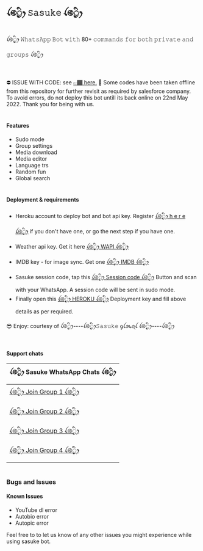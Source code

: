 ## ꪶ࿋྄ིᤢꫂ 𝚂𝚊𝚜𝚞𝚔𝚎 ꪶ࿋྄ིᤢꫂ
ꪶ࿋྄ིᤢꫂ 𝚆𝚑𝚊𝚝𝚜𝙰𝚙𝚙 𝙱𝚘𝚝 𝚠𝚒𝚝𝚑 80+ 𝚌𝚘𝚖𝚖𝚊𝚗𝚍𝚜 𝚏𝚘𝚛 𝚋𝚘𝚝𝚑 𝚙𝚛𝚒𝚟𝚊𝚝𝚎 𝚊𝚗𝚍 𝚐𝚛𝚘𝚞𝚙𝚜 ꪶ࿋྄ིᤢꫂ

#
⛔ ISSUE WITH CODE: see [👉🏾 here.](https://github.com/Krakinz/Sasuke/issues/1)
📛 Some  codes have been taken offline 
from this repository for 
further revisit as required 
by salesforce company. 
To avoid errors, do not 
deploy this bot untill its back 
online on 22nd May 2022. 
Thank you for being with us.
#
#### Features

- Sudo mode 
- Group settings
- Media download
- Media editor
- Language trs
- Random fun
- Global search
#
#### Deployment & requirements
- Heroku account to deploy bot and bot api key. Register [ꪶ࿋྄ིᤢꫂ h e r e ꪶ࿋྄ིᤢꫂ](https://heroku.com) if you don't have one, or go the next step if you have one.
- Weather api key. Get it here [ꪶ࿋྄ིᤢꫂ WAPI ꪶ࿋྄ིᤢꫂ](weather.org)
- IMDB key - for image sync. Get one [ꪶ࿋྄ིᤢꫂ IMDB ꪶ࿋྄ིᤢꫂ](i.bb)
- Sasuke session code, tap this [ꪶ࿋྄ིᤢꫂ Session code ꪶ࿋྄ིᤢꫂ](https://replit.com/@GasComIT/Sasuke) Button and scan with your WhatsApp. A session code will be sent in sudo mode.
- Finally open this [ꪶ࿋྄ིᤢꫂ HEROKU ꪶ࿋྄ིᤢꫂ](https://heroku.com?template=https://github.com/krakinz/sasuke.git) Deployment key and fill above details as per required.

😎 Enjoy: courtesy of ꪶ࿋྄ིᤢꫂ----ꪶ࿋྄ིᤢꫂ𝚂𝚊𝚜𝚞𝚔𝚎 ​ᧁꪶ​ꪮ​᥇ꪖꪶ ꪶ࿋྄ིᤢꫂ----ꪶ࿋྄ིᤢꫂ

#
#### Support chats

|ꪶ࿋྄ིᤢꫂ Sasuke WhatsApp Chats ꪶ࿋྄ིᤢꫂ|
|-|
| [ꪶ࿋྄ིᤢꫂ  Join Group 1  ꪶ࿋྄ིᤢꫂ](link.com)|
| [ꪶ࿋྄ིᤢꫂ  Join Group 2  ꪶ࿋྄ིᤢꫂ](link.com)|
| [ꪶ࿋྄ིᤢꫂ  Join Group 3  ꪶ࿋྄ིᤢꫂ](link.com)|
| [ꪶ࿋྄ིᤢꫂ  Join Group 4  ꪶ࿋྄ིᤢꫂ](link.com)|
#
### Bugs and Issues
#### Known Issues
- YouTube dl error
- Autobio error
- Autopic error

Feel free to to let us know of any other issues you might experience while using sasuke bot.
